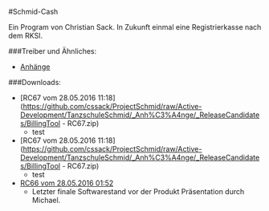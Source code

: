 #Schmid-Cash

Ein Program von Christian Sack. In Zukunft einmal eine Registrierkasse nach dem RKSI.

###Treiber und Ähnliches:
* [Anhänge](https://github.com/cssack/ProjectSchmid/tree/Active-Development/TanzschuleSchmid/_Anh%C3%A4nge)

###Downloads:
* [RC67 vom 28.05.2016 11:18](https://github.com/cssack/ProjectSchmid/raw/Active-Development/TanzschuleSchmid/_Anh%C3%A4nge/_ReleaseCandidates/BillingTool - RC67.zip)
	* test
* [RC67 vom 28.05.2016 11:18](https://github.com/cssack/ProjectSchmid/raw/Active-Development/TanzschuleSchmid/_Anh%C3%A4nge/_ReleaseCandidates/BillingTool - RC67.zip)
	* test
* [RC66 vom 28.05.2016 01:52](https://github.com/cssack/ProjectSchmid/raw/Active-Development/TanzschuleSchmid/_Anh%C3%A4nge/_ReleaseCandidates/BillingTool%20-%20RC66.zip)
	* Letzter finale Softwarestand vor der Produkt Präsentation durch Michael.

